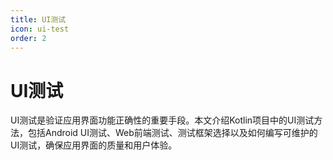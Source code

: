 ```yaml
---
title: UI测试
icon: ui-test
order: 2
---
```


# UI测试

UI测试是验证应用界面功能正确性的重要手段。本文介绍Kotlin项目中的UI测试方法，包括Android UI测试、Web前端测试、测试框架选择以及如何编写可维护的UI测试，确保应用界面的质量和用户体验。
